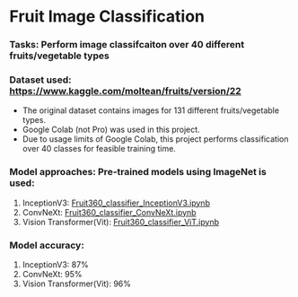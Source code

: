 # Fruit Image Classification

### Tasks: Perform image classifcaiton over 40 different fruits/vegetable types

### Dataset used: https://www.kaggle.com/moltean/fruits/version/22
- The original dataset contains images for 131 different fruits/vegetable types.
- Google Colab (not Pro) was used in this project. 
- Due to usage limits of Google Colab, this project performs classification over 40 classes for feasible training time.

### Model approaches: Pre-trained models using ImageNet is used:
1. InceptionV3: [Fruit360_classifier_InceptionV3.ipynb](Fruit360_classifier_InceptionV3.ipynb)
2. ConvNeXt: [Fruit360_classifier_ConvNeXt.ipynb](Fruit360_classifier_ConvNeXt.ipynb)
3. Vision Transformer(Vit): [Fruit360_classifier_ViT.ipynb](Fruit360_classifier_ViT.ipynb)

### Model accuracy:
1. InceptionV3: 87% 
2. ConvNeXt: 95%
3. Vision Transformer(Vit): 96%
